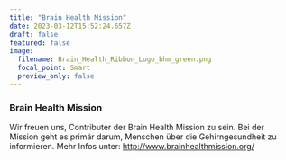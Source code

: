 ```yaml
---
title: "Brain Health Mission"
date: 2023-03-12T15:52:24.657Z
draft: false
featured: false
image:
  filename: Brain_Health_Ribbon_Logo_bhm_green.png
  focal_point: Smart
  preview_only: false
---
```


### Brain Health Mission
Wir freuen uns, Contributer der Brain Health Mission zu sein. Bei der Mission geht es primär darum, Menschen über die Gehirngesundheit zu informieren. Mehr Infos unter: http://www.brainhealthmission.org/

